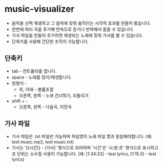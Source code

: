 # music-visualizer
* 음악을 선택 재생하고 그 음악에 맞춰 움직이는 시각적 효과를 만들어 봤습니다.
* 한번에 여러 곡을 추가해 연속으로 듣거나 반복해서 들을 수 있습니다.
* 가사 파일을 만들어 추가하면 재생되는 노래에 맞춰 가사를 볼 수 있습니다.
* 단축키를 사용해 간단한 조작이 가능합니다.

## 단축키
* tab - 컨트롤러를 엽니다.
* space - 노래를 정지/재생합니다.
* 방향키 -
  - 위, 아래 - 볼륨조절
  - 오른쪽, 왼쪽 - 노래 건너뛰기, 되돌리기
* shift + -
  - 오른쪽, 왼쪽 - 다음곡, 이전곡
 
## 가사 파일
* 가사 파일은 .txt 파일만 가능하며 파일명이 노래 파일 명과 동일해야합니다. (예: test music.mp3, test music.txt)
* 가사는 '[(시간)] - (가사)' 형식으로 되야하며 '시간'은 '시:분:초' 형식으로 표시하고 초 단위는 소수점 사용이 가능합니다. (예: [1:34:23] - test lyrics, [1:15.5] - test lyrics)
